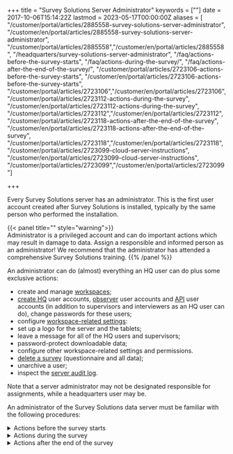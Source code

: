 ﻿+++
title = "Survey Solutions Server Administrator"
keywords = [""]
date = 2017-10-06T15:14:22Z
lastmod = 2023-05-17T00:00:00Z
aliases = [
"/customer/portal/articles/2885558-survey-solutions-server-administrator",
"/customer/en/portal/articles/2885558-survey-solutions-server-administrator",
"/customer/portal/articles/2885558","/customer/en/portal/articles/2885558",
"/headquarters/survey-solutions-server-administrator",
"/faq/actions-before-the-survey-starts",
"/faq/actions-during-the-survey/",
"/faq/actions-after-the-end-of-the-survey/",
"/customer/portal/articles/2723106-actions-before-the-survey-starts",
"/customer/en/portal/articles/2723106-actions-before-the-survey-starts",
"/customer/portal/articles/2723106","/customer/en/portal/articles/2723106",
"/customer/portal/articles/2723112-actions-during-the-survey",
"/customer/en/portal/articles/2723112-actions-during-the-survey",
"/customer/portal/articles/2723112","/customer/en/portal/articles/2723112",
"/customer/portal/articles/2723118-actions-after-the-end-of-the-survey",
"/customer/en/portal/articles/2723118-actions-after-the-end-of-the-survey",
"/customer/portal/articles/2723118","/customer/en/portal/articles/2723118",
"/customer/portal/articles/2723099-cloud-server-instructions",
"/customer/en/portal/articles/2723099-cloud-server-instructions",
"/customer/portal/articles/2723099","/customer/en/portal/articles/2723099"]

+++

Every Survey Solutions server has an administrator. This is the first user
account created after Survey Solutions is installed, typically by the same
person who performed the installation.

{{< panel title="" style="warning">}}
<BR>
Administrator is a privileged account and can do important actions which
may result in damage to data. Assign a responsible and informed person
as an administrator! We recommend that the administrator has attended a comprehensive
Survey Solutions training.
{{% /panel %}}

An administrator can do (almost) everything an HQ user can do plus some
exclusive actions:

- create and manage [workspaces](/headquarters/accounts/workspaces/);  
- [create HQ](/headquarters/teams-and-roles-tab-creating-user-accounts-#hqaccounts)
    user accounts,
    [observer](/headquarters/teams-and-roles-tab-creating-user-accounts-#observer)
    user accounts and
    [API](/headquarters/survey-solutions-api)
    user accounts (in addition to supervisors and interviewers as an HQ
    user can do), change passwords for these users;
-   configure [workspace-related settings](/headquarters/admin-settings):
  - set up a logo for the server and the tablets;
  - leave a message for all of the HQ users and supervisors;
  - password-protect downloadable data;
  - configure other workspace-related settings and permissions.
-   [delete a survey](/faq/deleting-a-survey)
    (questionnaire and all data);
-   unarchive a user;
-   inspect the [server audit log](/headquarters/svymanage/audit-log/).

Note that a server administrator may not be designated responsible for
assignments, while a headquarters user may be.

An administrator of the Survey Solutions data server must be familiar with the
following procedures:

<details>
  <summary>Actions before the survey starts</summary>

  1. If the password has been received via email, log in and change the password:

     -  make sure you select a strong password!
     -  do not share the administrator password with anyone;
     -  do not forget the administrator password and store securely with
        important records, (but not in an open/visible place!);
     -  do not mention the administrator password in emails;
     -  do not use administrator account for day-to-day HQ operations.

     See more recommendations in the [Password Best Practices](/interviewer/app/password-best-practices/).

  1. It is recommended to turn on the
     [two factor authentication (2FA)](/headquarters/accounts/two-factor-authentication/)
     for the administrator account.
  1. Check the [admin server settings](/headquarters/config/admin-settings/),
     adjust the logo, global message,
     [bulk email providers](/headquarters/cawi/email-providers/), and other
     parameters as necessary.
  1. [Create accounts](/headquarters/accounts/teams-and-roles-tab-creating-user-accounts/)
      for one or more headquarter users (including one for yourself).
  1. Log out from the administrator account. For your own safety do not
      use administrative account for day-to-day operations. Use
      administrative account exclusively to perform the tasks that HQ
      users can’t perform, such as adjusting the server's
      [admin settings](/headquarters/config/admin-settings/) or
      [deleting a survey](/faq/deleting-a-survey/).
  1. Do communicate the credentials for the accounts you create on your
      server with the corresponding users (supervisors, interviewers,
      etc). These users do not receive their credentials per email, even if an
      email is specified at the time the user account is created.

</details>
<details>
  <summary>Actions during the survey</summary>

  1. Monitor the functioning of the server. Analyze any crashes, faults,
     overloads or abnormal behavior.
  1. Address user requests, such as password reset for HQ users, and other
     tasks that can't be performed by HQs.
  1. Collect and analyze user problem reports. Attempt to address them to
      the extent possible. Refer the users to the corresponding sections
      of the manuals and for non-described situations to the [Survey Solutions users' forum](https://forum.mysurvey.solutions).
  1. Preserve the copies of the uploaded sample files and split-key
      files.
  1. Periodically download, back up, and securely store the export data.
  1. Promptly respond to the notifications of the network administrator.
  1. Monitor the progress of the survey.
  1. Monitor and install the updates to the Survey Solutions software (!).
  1. Monitor and install updates to other software and OS installed on
     the server to maintain safe and secure environment(!).

*(!) requires access to the server's operating system GUI or command line.*

</details>
<details>
  <summary>Actions after the end of the survey</summary>

  At the end of your survey you need to secure the collected data, to avoid it being irreversibly lost. You may need to repeat the following actions for every workspace (if there are multiple workspaces set up on the server).

  1. Instruct the interviewers to stop conducting interviews, mark them
      as completed.
  1. Synchronize all the interviews data from the tablets to the server.
     Make sure that the synchronizations complete successfully. (If a
     synchronization is finished with an error, the server may not have
     received the data from the tablet!)
  1. Do the final approvals/rejections of the submitted interviews.
  1. In HQ proceed to the data export screen.
  1. Download ALL data in all formats (tab-delimited and Stata and SPSS).
      Download data even in formats which you don't immediately plan to
      use.
  1. Repeat for every version of the questionnaire (if the questionnaire
     was ever updated on the server).
  1. Repeat for other statuses (approved by headquarter, etc) as
      necessary.
  1. If you collected any multimedia data (images, audio,..) you need to
      download the binary files too. This can often be a lengthy download.
  1. Count the files and make sure you have downloaded all of them.
  1. Test every downloaded archive to make sure there is no data transfer
      error.
  1. Open every archive and visually inspect downloaded files. Do not
     delete the survey from the server if you notice any irregularities
     in the downloaded data.
  1. Store your downloads on a secure media
  1. Immediately make a secondary backup copy of the downloads,
      preferably on a non-eraseable media (CD/DVD).
  1. Clearly mark each backup copy. Indicate the user who created the
      backup, date, survey name, and other information. If you are
      uploading your backup to the file storage create an accompanying
      readme file.
  1. Do not transform, convert, or otherwise process the data downloaded
      from Survey Solutions server before securing the downloaded files.
  1. Review and save/print any reports you may need from the server.
      Reports are not part of data export.
  1. Only [delete a survey](/faq/deleting-a-survey/) or dispose of the
     server once you complete all the procedures in this list.

</details>
